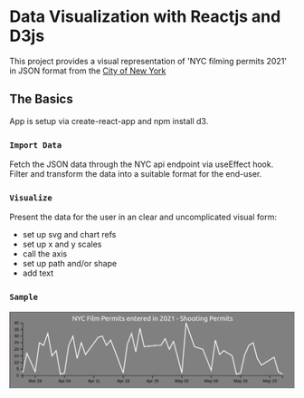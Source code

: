# Data Visualization with Reactjs and D3js

This project provides a visual representation of 'NYC filming permits 2021' in JSON format from the [City of New York](https://data.cityofnewyork.us/resource/tg4x-b46p.json)

## The Basics

App is setup via create-react-app and npm install d3.

### `Import Data`

Fetch the JSON data through the NYC api endpoint via useEffect hook.\
Filter and transform the data into a suitable format for the end-user.

### `Visualize`

Present the data for the user in an clear and uncomplicated visual form:

- set up svg and chart refs
- set up x and y scales
- call the axis
- set up path and/or shape
- add text

### `Sample`

![Graph of NYC filming permits 2021 by date](nyc-filmings-graph.png "Graph of 2021 NYC filming permits")
